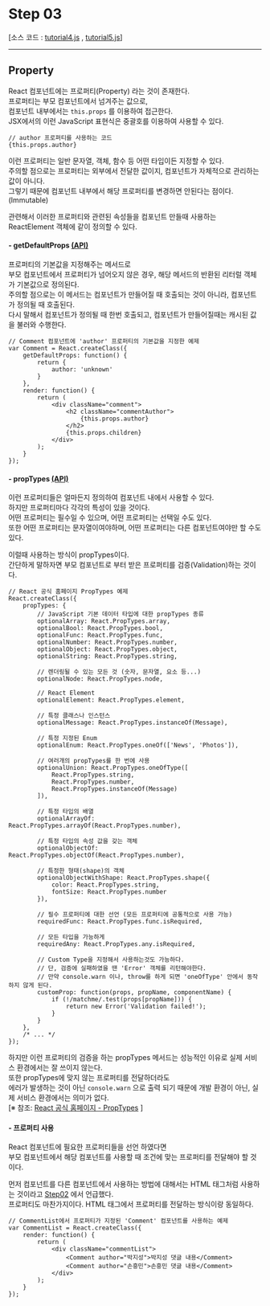 # Step 03
[소스 코드 : [tutorial4.js](../../src/main/webapp/tutorial/js/tutorial4.js) , [tutorial5.js](../../src/main/webapp/tutorial/js/tutorial5.js)]

---

## Property
React 컴포넌트에는 프로퍼티(Property) 라는 것이 존재한다.  
프로퍼티는 부모 컴포넌트에서 넘겨주는 값으로,  
컴포넌트 내부에서는 `this.props` 를 이용하여 접근한다.  
JSX에서의 이런 JavaScript 표현식은 중괄호를 이용하여 사용할 수 있다.

```JSX
// author 프로퍼티를 사용하는 코드
{this.props.author}
```

이런 프로퍼티는 일반 문자열, 객체, 함수 등 어떤 타입이든 지정할 수 있다.  
주의할 점으로는 프로퍼티는 외부에서 전달한 값이지, 컴포넌트가 자체적으로 관리하는 값이 아니다.  
그렇기 때문에 컴포넌트 내부에서 해당 프로퍼티를 변경하면 안된다는 점이다. (Immutable)

관련해서 이러한 프로퍼티와 관련된 속성들을 컴포넌트 만들때 사용하는 ReactElement 객체에 같이 정의할 수 있다.

#### - getDefaultProps [(API)](https://facebook.github.io/react/docs/component-specs-ko-KR.html#getdefaultprops)
프로퍼티의 기본값을 지정해주는 메서드로  
부모 컴포넌트에서 프로퍼티가 넘어오지 않은 경우, 해당 메서드의 반환된 리터럴 객체가 기본값으로 정의된다.  
주의할 점으로는 이 메서드는 컴포넌트가 만들어질 때 호출되는 것이 아니라, 컴포넌트가 정의될 때 호출된다.  
다시 말해서 컴포넌트가 정의될 때 한번 호출되고, 컴포넌트가 만들어질때는 캐시된 값을 불러와 수행한다. 

```JSX
// Comment 컴포넌트에 'author' 프로퍼티의 기본값을 지정한 예제
var Comment = React.createClass({
	getDefaultProps: function() {
		return {
			author: 'unknown'
		}
	},
	render: function() {
		return (
			<div className="comment">
				<h2 className="commentAuthor">
					{this.props.author}
				</h2>
				{this.props.children}
			</div>
		);
	}
});
```

#### - propTypes [(API)](https://facebook.github.io/react/docs/component-specs-ko-KR.html#proptypes)
이런 프로퍼티들은 얼마든지 정의하여 컴포넌트 내에서 사용할 수 있다.  
하지만 프로퍼티마다 각각의 특성이 있을 것이다.  
어떤 프로퍼티는 필수일 수 있으며, 어떤 프로퍼티는 선택일 수도 있다.  
또한 어떤 프로퍼티는 문자열이여야하며, 어떤 프로퍼티는 다른 컴포넌트여야만 할 수도 있다.

이럴때 사용하는 방식이 propTypes이다.  
간단하게 말하자면 부모 컴포넌트로 부터 받은 프로퍼티를 검증(Validation)하는 것이다.

```JSX
// React 공식 홈페이지 PropTypes 예제
React.createClass({
	propTypes: {
		// JavaScript 기본 데이터 타입에 대한 propTypes 종류
		optionalArray: React.PropTypes.array,
		optionalBool: React.PropTypes.bool,
		optionalFunc: React.PropTypes.func,
		optionalNumber: React.PropTypes.number,
		optionalObject: React.PropTypes.object,
		optionalString: React.PropTypes.string,

		// 렌더링될 수 있는 모든 것 (숫자, 문자열, 요소 등...)
		optionalNode: React.PropTypes.node,

		// React Element
		optionalElement: React.PropTypes.element,

		// 특정 클래스나 인스턴스
		optionalMessage: React.PropTypes.instanceOf(Message),

		// 특정 지정된 Enum
		optionalEnum: React.PropTypes.oneOf(['News', 'Photos']),

		// 여러개의 propTypes를 한 번에 사용
		optionalUnion: React.PropTypes.oneOfType([
			React.PropTypes.string,
			React.PropTypes.number,
			React.PropTypes.instanceOf(Message)
		]),

		// 특정 타입의 배열
		optionalArrayOf: React.PropTypes.arrayOf(React.PropTypes.number),

		// 특정 타입의 속성 값을 갖는 객체
		optionalObjectOf: React.PropTypes.objectOf(React.PropTypes.number),

		// 특정한 형태(shape)의 객체
		optionalObjectWithShape: React.PropTypes.shape({
			color: React.PropTypes.string,
			fontSize: React.PropTypes.number
		}),

		// 필수 프로퍼티에 대한 선언 (모든 프로퍼티에 공통적으로 사용 가능)
		requiredFunc: React.PropTypes.func.isRequired,

		// 모든 타입을 가능하게
		requiredAny: React.PropTypes.any.isRequired,

		// Custom Type을 지정해서 사용하는것도 가능하다.
		// 단, 검증에 실패하였을 땐 'Error' 객체를 리턴해야한다.
		// 만약 console.warn 이나, throw를 하게 되면 'oneOfType' 안에서 동작하지 않게 된다.
		customProp: function(props, propName, componentName) {
			if (!/matchme/.test(props[propName])) {
				return new Error('Validation failed!');
			}
		}
	},
	/* ... */
});
```

하지만 이런 프로퍼티의 검증을 하는 propTypes 메서드는 성능적인 이유로 실제 서비스 환경에서는 잘 쓰이지 않는다.  
또한 propTypes에 맞지 않는 프로퍼티를 전달하더라도  
에러가 발생하는 것이 아닌 `console.warn` 으로 출력 되기 때문에 개발 환경이 아닌, 실제 서비스 환경에서는 의미가 없다.  
[※ 참조: [React 공식 홈페이지 - PropTypes](https://facebook.github.io/react/docs/reusable-components-ko-KR.html) ]

#### - 프로퍼티 사용
React 컴포넌트에 필요한 프로퍼티들을 선언 하였다면  
부모 컴포넌트에서 해당 컴포넌트를 사용할 때 조건에 맞는 프로퍼티를 전달해야 할 것이다.

먼저 컴포넌트를 다른 컴포넌트에서 사용하는 방법에 대해서는 HTML 태그처럼 사용하는 것이라고 [Step02](./step02.md) 에서 언급했다.  
프로퍼티도 마찬가지이다. HTML 태그에서 프로퍼티를 전달하는 방식이랑 동일하다.

```JSX
// CommentList에서 프로퍼티가 지정된 'Comment' 컴포넌트를 사용하는 예제
var CommentList = React.createClass({
	render: function() {
		return (
			<div className="commentList">
				<Comment author="박지성">박지성 댓글 내용</Comment>
				<Comment author="손흥민">손흥민 댓글 내용</Comment>
			</div>
		);
	}
});
```
